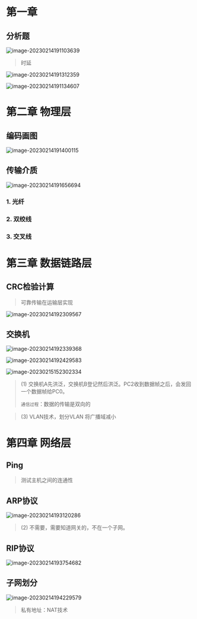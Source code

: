 # 第一章

## 分析题

![image-20230214191103639](https://gitee.com/chen-jiujia/typora-picgo/raw/master/img/202309251756423.png)

> 时延

![image-20230214191312359](https://gitee.com/chen-jiujia/typora-picgo/raw/master/img/202309251756424.png)

![image-20230214191134607](https://gitee.com/chen-jiujia/typora-picgo/raw/master/img/202309251756425.png)

# 第二章 物理层

## 编码画图

![image-20230214191400115](https://gitee.com/chen-jiujia/typora-picgo/raw/master/img/202309251756426.png)

## 传输介质

![image-20230214191656694](https://gitee.com/chen-jiujia/typora-picgo/raw/master/img/202309251756427.png)

### 1. 光纤

### 2. 双绞线

### 3. 交叉线

# 第三章 数据链路层

## CRC检验计算

> 可靠传输在运输层实现

![image-20230214192309567](https://gitee.com/chen-jiujia/typora-picgo/raw/master/img/202309251756428.png)

## 交换机

![image-20230214192339368](https://gitee.com/chen-jiujia/typora-picgo/raw/master/img/202309251756429.png)

![image-20230214192429583](https://gitee.com/chen-jiujia/typora-picgo/raw/master/img/202309251756430.png)

![image-20230215152302334](https://gitee.com/chen-jiujia/typora-picgo/raw/master/img/202309251756431.png)

> (1) 交换机A先洪泛，交换机B登记然后洪泛。PC2收到数据帧之后，会发回一个数据帧给PC0。
>
> `通信过程`：数据的传输是双向的

> (3) VLAN技术，划分VLAN 将广播域减小

# 第四章 网络层

## Ping

> 测试主机之间的连通性

## ARP协议

![image-20230214193120286](https://gitee.com/chen-jiujia/typora-picgo/raw/master/img/202309251756432.png)

> (2) 不需要，需要知道网关的，不在一个子网。

## RIP协议

![image-20230214193754682](https://gitee.com/chen-jiujia/typora-picgo/raw/master/img/202309251756433.png)

## 子网划分

![image-20230214194229579](https://gitee.com/chen-jiujia/typora-picgo/raw/master/img/202309251756434.png)

> 私有地址：NAT技术